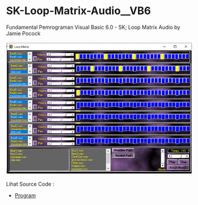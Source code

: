 # SK-Loop-Matrix-Audio__VB6
Fundamental Pemrograman Visual Basic 6.0 - SK; Loop Matrix Audio by Jamie Pocock<br><br>
<img src="https://github.com/RizkyKhapidsyah/SK-Loop-Matrix-Audio__VB6/blob/main/result/001.PNG"><br><br>
Lihat Source Code : <br>
- <a href="https://github.com/RizkyKhapidsyah/SK-Loop-Matrix-Audio__VB6">Program</a>
